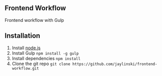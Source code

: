 ##	Frontend Workflow

Frontend workflow with Gulp

## Installation

1. Install [node.js](http://nodejs.org/)
2. Install Gulp `npm install -g gulp`
3. Install dependencies `npm install`
4. Clone the git repo `git clone https://github.com/jaylinski/frontend-workflow.git`



